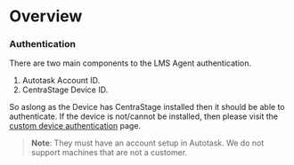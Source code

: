 # Overview

### Authentication
There are two main components to the LMS Agent authentication.
1. Autotask Account ID.
2. CentraStage Device ID.

So aslong as the Device has CentraStage installed then it should be able to authenticate. If the device is not/cannot be installed, then please visit the [custom device authentication](lms/customdeviceauth) page.

> **Note**: They must have an account setup in Autotask. We do not support machines that are not a customer.

